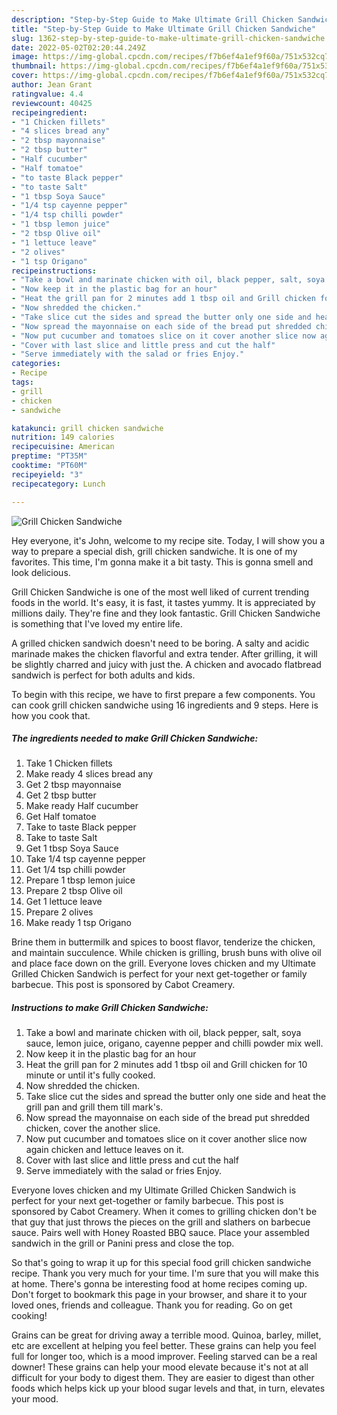 ```yaml
---
description: "Step-by-Step Guide to Make Ultimate Grill Chicken Sandwiche"
title: "Step-by-Step Guide to Make Ultimate Grill Chicken Sandwiche"
slug: 1362-step-by-step-guide-to-make-ultimate-grill-chicken-sandwiche
date: 2022-05-02T02:20:44.249Z
image: https://img-global.cpcdn.com/recipes/f7b6ef4a1ef9f60a/751x532cq70/grill-chicken-sandwiche-recipe-main-photo.jpg
thumbnail: https://img-global.cpcdn.com/recipes/f7b6ef4a1ef9f60a/751x532cq70/grill-chicken-sandwiche-recipe-main-photo.jpg
cover: https://img-global.cpcdn.com/recipes/f7b6ef4a1ef9f60a/751x532cq70/grill-chicken-sandwiche-recipe-main-photo.jpg
author: Jean Grant
ratingvalue: 4.4
reviewcount: 40425
recipeingredient:
- "1 Chicken fillets"
- "4 slices bread any"
- "2 tbsp mayonnaise"
- "2 tbsp butter"
- "Half cucumber"
- "Half tomatoe"
- "to taste Black pepper"
- "to taste Salt"
- "1 tbsp Soya Sauce"
- "1/4 tsp cayenne pepper"
- "1/4 tsp chilli powder"
- "1 tbsp lemon juice"
- "2 tbsp Olive oil"
- "1 lettuce leave"
- "2 olives"
- "1 tsp Origano"
recipeinstructions:
- "Take a bowl and marinate chicken with oil, black pepper, salt, soya sauce, lemon juice, origano, cayenne pepper and chilli powder mix well."
- "Now keep it in the plastic bag for an hour"
- "Heat the grill pan for 2 minutes add 1 tbsp oil and Grill chicken for 10 minute or until it&#39;s fully cooked."
- "Now shredded the chicken."
- "Take slice cut the sides and spread the butter only one side and heat the grill pan and grill them till mark&#39;s."
- "Now spread the mayonnaise on each side of the bread put shredded chicken, cover the another slice."
- "Now put cucumber and tomatoes slice on it cover another slice now again chicken and lettuce leaves on it."
- "Cover with last slice and little press and cut the half"
- "Serve immediately with the salad or fries Enjoy."
categories:
- Recipe
tags:
- grill
- chicken
- sandwiche

katakunci: grill chicken sandwiche 
nutrition: 149 calories
recipecuisine: American
preptime: "PT35M"
cooktime: "PT60M"
recipeyield: "3"
recipecategory: Lunch

---
```



![Grill Chicken Sandwiche](https://img-global.cpcdn.com/recipes/f7b6ef4a1ef9f60a/751x532cq70/grill-chicken-sandwiche-recipe-main-photo.jpg)

Hey everyone, it's John, welcome to my recipe site. Today, I will show you a way to prepare a special dish, grill chicken sandwiche. It is one of my favorites. This time, I'm gonna make it a bit tasty. This is gonna smell and look delicious.

Grill Chicken Sandwiche is one of the most well liked of current trending foods in the world. It's easy, it is fast, it tastes yummy. It is appreciated by millions daily. They're fine and they look fantastic. Grill Chicken Sandwiche is something that I've loved my entire life.

A grilled chicken sandwich doesn&#39;t need to be boring. A salty and acidic marinade makes the chicken flavorful and extra tender. After grilling, it will be slightly charred and juicy with just the. A chicken and avocado flatbread sandwich is perfect for both adults and kids.


To begin with this recipe, we have to first prepare a few components. You can cook grill chicken sandwiche using 16 ingredients and 9 steps. Here is how you cook that.

<!--inarticleads1-->

##### The ingredients needed to make Grill Chicken Sandwiche:

1. Take 1 Chicken fillets
1. Make ready 4 slices bread any
1. Get 2 tbsp mayonnaise
1. Get 2 tbsp butter
1. Make ready Half cucumber
1. Get Half tomatoe
1. Take to taste Black pepper
1. Take to taste Salt
1. Get 1 tbsp Soya Sauce
1. Take 1/4 tsp cayenne pepper
1. Get 1/4 tsp chilli powder
1. Prepare 1 tbsp lemon juice
1. Prepare 2 tbsp Olive oil
1. Get 1 lettuce leave
1. Prepare 2 olives
1. Make ready 1 tsp Origano


Brine them in buttermilk and spices to boost flavor, tenderize the chicken, and maintain succulence. While chicken is grilling, brush buns with olive oil and place face down on the grill. Everyone loves chicken and my Ultimate Grilled Chicken Sandwich is perfect for your next get-together or family barbecue. This post is sponsored by Cabot Creamery. 

<!--inarticleads2-->

##### Instructions to make Grill Chicken Sandwiche:

1. Take a bowl and marinate chicken with oil, black pepper, salt, soya sauce, lemon juice, origano, cayenne pepper and chilli powder mix well.
1. Now keep it in the plastic bag for an hour
1. Heat the grill pan for 2 minutes add 1 tbsp oil and Grill chicken for 10 minute or until it&#39;s fully cooked.
1. Now shredded the chicken.
1. Take slice cut the sides and spread the butter only one side and heat the grill pan and grill them till mark&#39;s.
1. Now spread the mayonnaise on each side of the bread put shredded chicken, cover the another slice.
1. Now put cucumber and tomatoes slice on it cover another slice now again chicken and lettuce leaves on it.
1. Cover with last slice and little press and cut the half
1. Serve immediately with the salad or fries Enjoy.


Everyone loves chicken and my Ultimate Grilled Chicken Sandwich is perfect for your next get-together or family barbecue. This post is sponsored by Cabot Creamery. When it comes to grilling chicken don&#39;t be that guy that just throws the pieces on the grill and slathers on barbecue sauce. Pairs well with Honey Roasted BBQ sauce. Place your assembled sandwich in the grill or Panini press and close the top. 

So that's going to wrap it up for this special food grill chicken sandwiche recipe. Thank you very much for your time. I'm sure that you will make this at home. There's gonna be interesting food at home recipes coming up. Don't forget to bookmark this page in your browser, and share it to your loved ones, friends and colleague. Thank you for reading. Go on get cooking!

Grains can be great for driving away a terrible mood. Quinoa, barley, millet, etc are excellent at helping you feel better. These grains can help you feel full for longer too, which is a mood improver. Feeling starved can be a real downer! These grains can help your mood elevate because it's not at all difficult for your body to digest them. They are easier to digest than other foods which helps kick up your blood sugar levels and that, in turn, elevates your mood.
